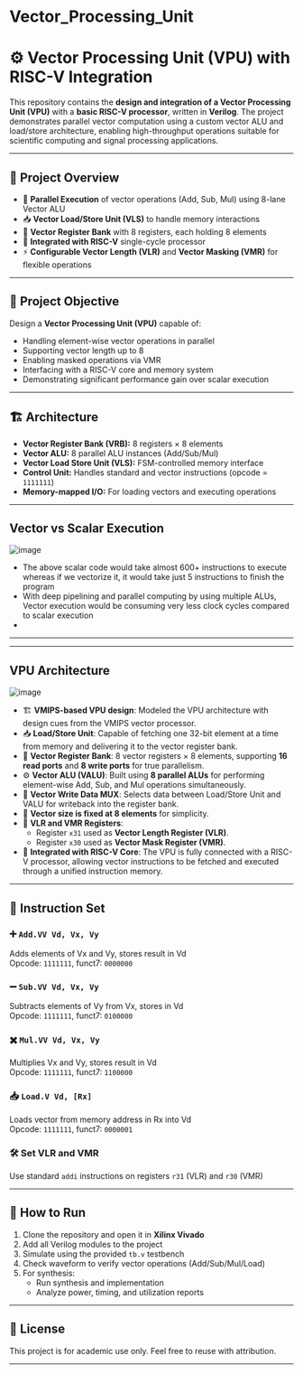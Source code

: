 # Vector_Processing_Unit

# ⚙️ Vector Processing Unit (VPU) with RISC-V Integration

This repository contains the **design and integration of a Vector Processing Unit (VPU)** with a **basic RISC-V processor**, written in **Verilog**. The project demonstrates parallel vector computation using a custom vector ALU and load/store architecture, enabling high-throughput operations suitable for scientific computing and signal processing applications.

---

## 📌 Project Overview

- 🚀 **Parallel Execution** of vector operations (Add, Sub, Mul) using 8-lane Vector ALU
- 📥 **Vector Load/Store Unit (VLS)** to handle memory interactions
- 🧠 **Vector Register Bank** with 8 registers, each holding 8 elements
- 🧩 **Integrated with RISC-V** single-cycle processor
- ⚡ **Configurable Vector Length (VLR)** and **Vector Masking (VMR)** for flexible operations

---


## 🎯 Project Objective

Design a **Vector Processing Unit (VPU)** capable of:

- Handling element-wise vector operations in parallel
- Supporting vector length up to 8
- Enabling masked operations via VMR
- Interfacing with a RISC-V core and memory system
- Demonstrating significant performance gain over scalar execution

---

## 🏗️ Architecture

- **Vector Register Bank (VRB):** 8 registers × 8 elements
- **Vector ALU:** 8 parallel ALU instances (Add/Sub/Mul)
- **Vector Load Store Unit (VLS):** FSM-controlled memory interface
- **Control Unit:** Handles standard and vector instructions (opcode = `1111111`)
- **Memory-mapped I/O:** For loading vectors and executing operations

---
## Vector vs Scalar Execution
![image](https://github.com/user-attachments/assets/942db1c5-3f6b-4779-84b7-6f39c3d1a856)

- The above scalar code would take almost 600+ instructions to execute whereas if we vectorize it, it would take just 5 instructions to finish the program
- With deep pipelining and parallel computing by using multiple ALUs, Vector execution would be consuming very less clock cycles compared to scalar execution
- 
---
---
## VPU Architecture
![image](https://github.com/user-attachments/assets/39a34ba2-cd96-48fe-9482-9d554302546a)

- 🏗 **VMIPS-based VPU design**: Modeled the VPU architecture with design cues from the VMIPS vector processor.
- 📥 **Load/Store Unit**: Capable of fetching one 32-bit element at a time from memory and delivering it to the vector register bank.
- 🧠 **Vector Register Bank**: 8 vector registers × 8 elements, supporting **16 read ports** and **8 write ports** for true parallelism.
- ⚙️ **Vector ALU (VALU)**: Built using **8 parallel ALUs** for performing element-wise Add, Sub, and Mul operations simultaneously.
- 🔀 **Vector Write Data MUX**: Selects data between Load/Store Unit and VALU for writeback into the register bank.
- 📏 **Vector size is fixed at 8 elements** for simplicity.
- 🧾 **VLR and VMR Registers**: 
  - Register `x31` used as **Vector Length Register (VLR)**.
  - Register `x30` used as **Vector Mask Register (VMR)**.
- 🧩 **Integrated with RISC-V Core**: The VPU is fully connected with a RISC-V processor, allowing vector instructions to be fetched and executed through a unified instruction memory.

---


## 🧾 Instruction Set

### ➕ `Add.VV Vd, Vx, Vy`
Adds elements of Vx and Vy, stores result in Vd  
Opcode: `1111111`, funct7: `0000000`

### ➖ `Sub.VV Vd, Vx, Vy`
Subtracts elements of Vy from Vx, stores in Vd  
Opcode: `1111111`, funct7: `0100000`

### ✖️ `Mul.VV Vd, Vx, Vy`
Multiplies Vx and Vy, stores result in Vd  
Opcode: `1111111`, funct7: `1100000`

### 📥 `Load.V Vd, [Rx]`
Loads vector from memory address in Rx into Vd  
Opcode: `1111111`, funct7: `0000001`

### 🛠️ Set VLR and VMR
Use standard `addi` instructions on registers `r31` (VLR) and `r30` (VMR)

---

## 🧪 How to Run

1. Clone the repository and open it in **Xilinx Vivado**
2. Add all Verilog modules to the project
3. Simulate using the provided `tb.v` testbench
4. Check waveform to verify vector operations (Add/Sub/Mul/Load)
5. For synthesis:
   - Run synthesis and implementation
   - Analyze power, timing, and utilization reports

---


## 📜 License

This project is for academic use only. Feel free to reuse with attribution.

---

